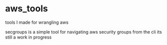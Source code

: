 aws_tools
=========

tools I made for wrangling aws

secgroups is a simple tool for navigating aws security groups from the cli  its still a work in progress 
